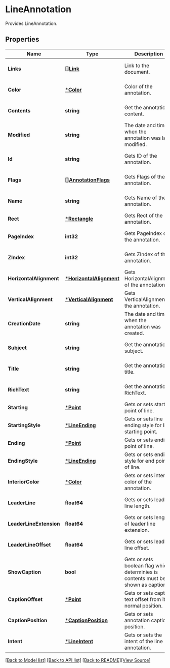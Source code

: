 # LineAnnotation
Provides LineAnnotation.

## Properties
Name | Type | Description | Notes
------------ | ------------- | ------------- | -------------
**Links** | [**[]Link**](Link.md) | Link to the document. | [optional] [default to null]
**Color** | [***Color**](Color.md) | Color of the annotation. | [optional] [default to null]
**Contents** | **string** | Get the annotation content. | [optional] [default to null]
**Modified** | **string** | The date and time when the annotation was last modified. | [optional] [default to null]
**Id** | **string** | Gets ID of the annotation. | [optional] [default to null]
**Flags** | [**[]AnnotationFlags**](AnnotationFlags.md) | Gets Flags of the annotation. | [optional] [default to null]
**Name** | **string** | Gets Name of the annotation. | [optional] [default to null]
**Rect** | [***Rectangle**](Rectangle.md) | Gets Rect of the annotation. | [default to null]
**PageIndex** | **int32** | Gets PageIndex of the annotation. | [optional] [default to null]
**ZIndex** | **int32** | Gets ZIndex of the annotation. | [optional] [default to null]
**HorizontalAlignment** | [***HorizontalAlignment**](HorizontalAlignment.md) | Gets HorizontalAlignment of the annotation. | [optional] [default to null]
**VerticalAlignment** | [***VerticalAlignment**](VerticalAlignment.md) | Gets VerticalAlignment of the annotation. | [optional] [default to null]
**CreationDate** | **string** | The date and time when the annotation was created. | [optional] [default to null]
**Subject** | **string** | Get the annotation subject. | [optional] [default to null]
**Title** | **string** | Get the annotation title. | [optional] [default to null]
**RichText** | **string** | Get the annotation RichText. | [optional] [default to null]
**Starting** | [***Point**](Point.md) | Gets or sets starting point of line. | [default to null]
**StartingStyle** | [***LineEnding**](LineEnding.md) | Gets or sets line ending style for line starting point. | [optional] [default to null]
**Ending** | [***Point**](Point.md) | Gets or sets ending point of line. | [default to null]
**EndingStyle** | [***LineEnding**](LineEnding.md) | Gets or sets ending style for end point of line. | [optional] [default to null]
**InteriorColor** | [***Color**](Color.md) | Gets or sets interior color of the annotation. | [optional] [default to null]
**LeaderLine** | **float64** | Gets or sets leader line length. | [optional] [default to null]
**LeaderLineExtension** | **float64** | Gets or sets length of leader line extension. | [optional] [default to null]
**LeaderLineOffset** | **float64** | Gets or sets leader line offset. | [optional] [default to null]
**ShowCaption** | **bool** | Gets or sets boolean flag which determinies is contents must be shown as caption. | [optional] [default to null]
**CaptionOffset** | [***Point**](Point.md) | Gets or sets caption text offset from its normal position. | [optional] [default to null]
**CaptionPosition** | [***CaptionPosition**](CaptionPosition.md) | Gets or sets annotation caption position. | [optional] [default to null]
**Intent** | [***LineIntent**](LineIntent.md) | Gets or sets the intent of the line annotation. | [optional] [default to null]

[[Back to Model list]](../README.md#documentation-for-models) [[Back to API list]](../README.md#documentation-for-api-endpoints) [[Back to README]](../README.md)[[View Source]](../line_annotation.go)


